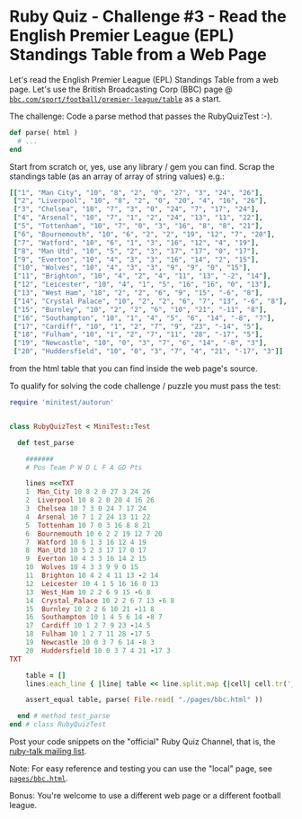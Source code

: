 # Ruby Quiz - Challenge #3 - Read the English Premier League (EPL) Standings Table from a Web Page


Let's read the English Premier League (EPL) Standings Table
from a web page. Let's use the British Broadcasting Corp (BBC) page @ [`bbc.com/sport/football/premier-league/table`](https://www.bbc.com/sport/football/premier-league/table) as a start.


The challenge: Code a parse method that passes the RubyQuizTest :-).

``` ruby
def parse( html )
  # ...
end
```

Start from scratch or, yes, use any library / gem you can find.
Scrap the standings table (as an array of array of string values) e.g.:

``` ruby
[["1", "Man City", "10", "8", "2", "0", "27", "3", "24", "26"],
 ["2", "Liverpool", "10", "8", "2", "0", "20", "4", "16", "26"],
 ["3", "Chelsea", "10", "7", "3", "0", "24", "7", "17", "24"],
 ["4", "Arsenal", "10", "7", "1", "2", "24", "13", "11", "22"],
 ["5", "Tottenham", "10", "7", "0", "3", "16", "8", "8", "21"],
 ["6", "Bournemouth", "10", "6", "2", "2", "19", "12", "7", "20"],
 ["7", "Watford", "10", "6", "1", "3", "16", "12", "4", "19"],
 ["8", "Man Utd", "10", "5", "2", "3", "17", "17", "0", "17"],
 ["9", "Everton", "10", "4", "3", "3", "16", "14", "2", "15"],
 ["10", "Wolves", "10", "4", "3", "3", "9", "9", "0", "15"],
 ["11", "Brighton", "10", "4", "2", "4", "11", "13", "-2", "14"],
 ["12", "Leicester", "10", "4", "1", "5", "16", "16", "0", "13"],
 ["13", "West Ham", "10", "2", "2", "6", "9", "15", "-6", "8"],
 ["14", "Crystal Palace", "10", "2", "2", "6", "7", "13", "-6", "8"],
 ["15", "Burnley", "10", "2", "2", "6", "10", "21", "-11", "8"],
 ["16", "Southampton", "10", "1", "4", "5", "6", "14", "-8", "7"],
 ["17", "Cardiff", "10", "1", "2", "7", "9", "23", "-14", "5"],
 ["18", "Fulham", "10", "1", "2", "7", "11", "28", "-17", "5"],
 ["19", "Newcastle", "10", "0", "3", "7", "6", "14", "-8", "3"],
 ["20", "Huddersfield", "10", "0", "3", "7", "4", "21", "-17", "3"]]
```

from the html table that you can find inside the web page's source.


To qualify for solving the code challenge / puzzle you must pass the test:

``` ruby
require 'minitest/autorun'


class RubyQuizTest < MiniTest::Test

  def test_parse

    #######
    # Pos Team P W D L F A GD Pts

    lines =<<TXT
    1  Man_City 10 8 2 0 27 3 24 26
    2  Liverpool 10 8 2 0 20 4 16 26
    3  Chelsea 10 7 3 0 24 7 17 24
    4  Arsenal 10 7 1 2 24 13 11 22
    5  Tottenham 10 7 0 3 16 8 8 21
    6  Bournemouth 10 6 2 2 19 12 7 20
    7  Watford 10 6 1 3 16 12 4 19
    8  Man_Utd 10 5 2 3 17 17 0 17
    9  Everton 10 4 3 3 16 14 2 15
    10  Wolves 10 4 3 3 9 9 0 15
    11  Brighton 10 4 2 4 11 13 -2 14
    12  Leicester 10 4 1 5 16 16 0 13
    13  West_Ham 10 2 2 6 9 15 -6 8
    14  Crystal_Palace 10 2 2 6 7 13 -6 8
    15  Burnley 10 2 2 6 10 21 -11 8
    16  Southampton 10 1 4 5 6 14 -8 7
    17  Cardiff 10 1 2 7 9 23 -14 5
    18  Fulham 10 1 2 7 11 28 -17 5
    19  Newcastle 10 0 3 7 6 14 -8 3
    20  Huddersfield 10 0 3 7 4 21 -17 3
TXT

    table = []
    lines.each_line { |line| table << line.split.map {|cell| cell.tr('_',' ') } }

    assert_equal table, parse( File.read( "./pages/bbc.html" ))

  end # method test_parse
end # class RubyQuizTest
```


Post your code snippets on the "official" Ruby Quiz Channel,
that is, the [ruby-talk mailing list](https://rubytalk.org).

Note: For easy reference and testing you can use the "local"
page, see [`pages/bbc.html`](pages/bbc.html).


Bonus: You're welcome to use a different web page
or a different football league.
